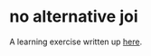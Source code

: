 # no alternative joi

A learning exercise written up [here](https://craigbilner.github.io/#/no-alternative-joi).
